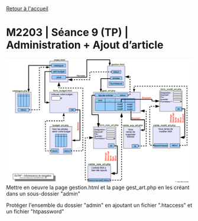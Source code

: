 [Retour à l'accueil](README.md)

# M2203 | Séance 9 (TP) | Administration + Ajout d’article
![GitHub Logo](/plan.png)
Mettre en oeuvre la page gestion.html et la page gest_art.php en les créant dans un sous-dossier "admin"

Protéger l'ensemble du dossier "admin" en ajoutant un fichier ".htaccess" et un fichier "htpassword"
